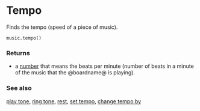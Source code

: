 # Tempo

Finds the tempo (speed of a piece of music).

```sig
music.tempo()
```

### Returns

* a [number](/reference/types/number) that means the beats per minute (number of beats in a minute of the music that the @boardname@ is playing).

### See also

[play tone](/reference/music/play-tone), [ring tone](/reference/music/ring-tone), [rest](/reference/music/rest), [set tempo](/reference/music/set-tempo), [change tempo by](/reference/music/change-tempo-by)